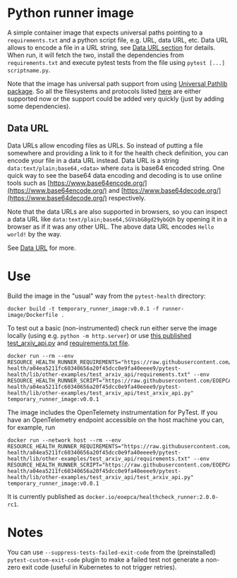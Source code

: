 # Python runner image

A simple container image that expects universal paths pointing to a `requirements.txt` and a python script file, e.g. URL, data URL, etc. Data URL allows to encode a file in a URL string, see [Data URL section](#data-url) for details.
When run, it will fetch the two, install the dependencies from `requirements.txt` and execute pytest tests from the file using `pytest [...] scriptname.py`.

Note that the image has universal path support from using [Universal Pathlib package](https://pypi.org/project/universal-pathlib/). So all the filesystems and protocols listed [here](https://github.com/fsspec/universal_pathlib/tree/e3ba0a094d0d2f64a6b9737fd941c72b902d9db7?tab=readme-ov-file#currently-supported-filesystems-and-protocols) are either supported now or the support could be added very quickly (just by adding some dependencies).

## Data URL

Data URLs allow encoding files as URLs. So instead of putting a file somewhere and providing a link to it for the health check definition, you can encode your file in a data URL instead. Data URL is a string `data:text/plain;base64,<data>` where `data` is base64 encoded string. One quick way to see the base64 data encoding and decoding is to use online tools such as [https://www.base64encode.org/](https://www.base64encode.org/) and [https://www.base64decode.org/](https://www.base64decode.org/) respectively.

Note that the data URLs are also supported in browsers, so you can inspect a data URL like `data:text/plain;base64,SGVsbG8gd29ybGQh` by opening it in a browser as if it was any other URL. The above data URL encodes `Hello world!` by the way.

See [Data URL](https://developer.mozilla.org/en-US/docs/Web/URI/Reference/Schemes/data) for more.

# Use

Build the image in the "usual" way from the `pytest-health` directory:
```
docker build -t temporary_runner_image:v0.0.1 -f runner-image/Dockerfile .
```

To test out a basic (non-instrumented) check run either serve the image locally (using e.g. `python -m http.server`)
or use [this published test_arxiv_api.py](https://raw.githubusercontent.com/EOEPCA/resource-health/a04ea5211fc60340656a20f45dcc0e9fa40eeee9/pytest-health/lib/other-examples/test_arxiv_api/test_arxiv_api.py) and [requirements.txt file](https://raw.githubusercontent.com/EOEPCA/resource-health/a04ea5211fc60340656a20f45dcc0e9fa40eeee9/pytest-health/lib/other-examples/test_arxiv_api/requirements.txt).

```
docker run --rm --env RESOURCE_HEALTH_RUNNER_REQUIREMENTS="https://raw.githubusercontent.com/EOEPCA/resource-health/a04ea5211fc60340656a20f45dcc0e9fa40eeee9/pytest-health/lib/other-examples/test_arxiv_api/requirements.txt" --env RESOURCE_HEALTH_RUNNER_SCRIPT="https://raw.githubusercontent.com/EOEPCA/resource-health/a04ea5211fc60340656a20f45dcc0e9fa40eeee9/pytest-health/lib/other-examples/test_arxiv_api/test_arxiv_api.py" temporary_runner_image:v0.0.1
```

The image includes the OpenTelemety instrumentation for PyTest. If you have an OpenTelemetry endpoint accessible on the host machine you can, for example, run
```
docker run --network host --rm --env RESOURCE_HEALTH_RUNNER_REQUIREMENTS="https://raw.githubusercontent.com/EOEPCA/resource-health/a04ea5211fc60340656a20f45dcc0e9fa40eeee9/pytest-health/lib/other-examples/test_arxiv_api/requirements.txt" --env RESOURCE_HEALTH_RUNNER_SCRIPT="https://raw.githubusercontent.com/EOEPCA/resource-health/a04ea5211fc60340656a20f45dcc0e9fa40eeee9/pytest-health/lib/other-examples/test_arxiv_api/test_arxiv_api.py" temporary_runner_image:v0.0.1
```

It is currently published as `docker.io/eoepca/healthcheck_runner:2.0.0-rc1`.

# Notes

You can use `--suppress-tests-failed-exit-code` from the (preinstalled) `pytest-custom-exit-code` plugin to 
make a failed test not generate a non-zero exit code (useful in Kubernetes to not trigger retries).
